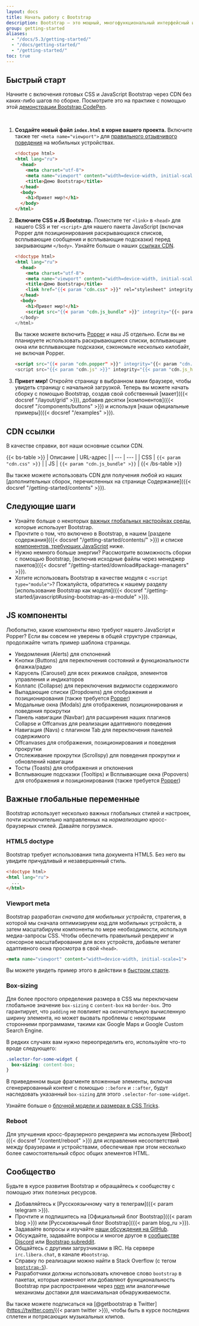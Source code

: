 ```yaml
---
layout: docs
title: Начать работу с Bootstrap
description: Bootstrap — это мощный, многофункциональный интерфейсный инструментарий. Создавайте что угодно — от прототипа до продакшена — за считанные минуты.
group: getting-started
aliases:
  - "/docs/5.3/getting-started/"
  - "/docs/getting-started/"
  - "/getting-started/"
toc: true
---
```


## Быстрый старт

Начните с включения готовых CSS и JavaScript Bootstrap через CDN без каких-либо шагов по сборке. Посмотрите это на практике с помощью этой [демонстрации Bootstrap CodePen](https://codepen.io/team/bootstrap/pen/qBamdLj).

<br>

1. **Создайте новый файл `index.html` в корне вашего проекта.** Включите также тег `<meta name="viewport">` для [правильного отзывчивого поведения](https://developer.mozilla.org/en-US/docs/Web/HTML/Viewport_meta_tag) на мобильных устройствах.

   ```html
   <!doctype html>
   <html lang="ru">
     <head>
       <meta charset="utf-8">
       <meta name="viewport" content="width=device-width, initial-scale=1">
       <title>Демо Bootstrap</title>
     </head>
     <body>
       <h1>Привет мир!</h1>
     </body>
   </html>
   ```

2. **Включите CSS и JS Bootstrap.** Поместите тег `<link>` в `<head>` для нашего CSS и тег `<script>` для нашего пакета JavaScript (включая Popper для позиционирования раскрывающихся списков, всплывающие сообщения и всплывающие подсказки) перед закрывающим `</body>`. Узнайте больше о наших [ссылках CDN](#cdn-links).

   ```html
   <!doctype html>
   <html lang="ru">
     <head>
       <meta charset="utf-8">
       <meta name="viewport" content="width=device-width, initial-scale=1">
       <title>Демо Bootstrap</title>
       <link href="{{< param "cdn.css" >}}" rel="stylesheet" integrity="{{< param "cdn.css_hash" >}}" crossorigin="anonymous">
     </head>
     <body>
       <h1>Привет мир!</h1>
       <script src="{{< param "cdn.js_bundle" >}}" integrity="{{< param "cdn.js_bundle_hash" >}}" crossorigin="anonymous"></script>
     </body>
   </html>
   ```

   Вы также можете включить [Popper](https://popper.js.org/) и наш JS отдельно. Если вы не планируете использовать раскрывающиеся списки, всплывающие окна или всплывающие подсказки, сэкономьте несколько килобайт, не включая Popper.

   ```html
   <script src="{{< param "cdn.popper" >}}" integrity="{{< param "cdn.popper_hash" >}}" crossorigin="anonymous"></script>
   <script src="{{< param "cdn.js" >}}" integrity="{{< param "cdn.js_hash" >}}" crossorigin="anonymous"></script>
   ```

3. **Привет мир!** Откройте страницу в выбранном вами браузере, чтобы увидеть страницу с начальной загрузкой. Теперь вы можете начать сборку с помощью Bootstrap, создав свой собственный [макет]({{< docsref "/layout/grid" >}}), добавив десятки [компонентов]({{< docsref "/components/buttons" >}}) и используя [наши официальные примеры]({{< docsref "/examples" >}}).

## CDN ссылки

В качестве справки, вот наши основные ссылки CDN.

{{< bs-table >}}
| Описание | URL-адрес |
| --- | --- |
| CSS | `{{< param "cdn.css" >}}` |
| JS | `{{< param "cdn.js_bundle" >}}` |
{{< /bs-table >}}

Вы также можете использовать CDN для получения любой из наших [дополнительных сборок, перечисленных на странице Содержание]({{< docsref "/getting-started/contents" >}}).

## Следующие шаги

- Узнайте больше о некоторых [важных глобальных настройках среды](#important-globals), которые использует Bootstrap.
- Прочтите о том, что включено в Bootstrap, в нашем [разделе содержания]({{< docsref "/getting-started/contents/" >}}) и списке [компонентов, требующих JavaScript](#js-components) ниже.
- Нужно немного больше энергии? Рассмотрите возможность сборки с помощью Bootstrap, [включив исходные файлы через менеджер пакетов]({{< docsref "/getting-started/download#package-managers" >}}).
- Хотите использовать Bootstrap в качестве модуля с `<script type="module">`? Пожалуйста, обратитесь к нашему разделу [использование Bootstrap как модуля]({{< docsref "/getting-started/javascript#using-bootstrap-as-a-module" >}}).

## JS компоненты

Любопытно, какие компоненты явно требуют нашего JavaScript и Popper? Если вы совсем не уверены в общей структуре страницы, продолжайте читать пример шаблона страницы.

- Уведомления (Alerts) для отклонений
- Кнопки (Buttons) для переключения состояний и функциональности флажка/радио
- Карусель (Carousel) для всех режимов слайдов, элементов управления и индикаторов
- Коллапс (Collapse) для переключения видимости содержимого
- Выпадающие списки (Dropdowns) для отображения и позиционирования (также требуется [Popper](https://popper.js.org/))
- Модальные окна (Modals) для отображения, позиционирования и поведения прокрутки
- Панель навигации (Navbar) для расширения наших плагинов Collapse и Offcanvas для реализации адаптивного поведения
- Навигация (Navs) с плагином Tab для переключения панелей содержимого
- Offcanvases для отображения, позиционирования и поведения прокрутки
- Отслеживание прокрутки (Scrollspy) для поведения прокрутки и обновлений навигации
- Тосты (Toasts) для отображения и отклонения
- Всплывающие подсказки (Tooltips) и Всплывающие окна (Popovers) для отображения и позиционирования (также требуется [Popper](https://popper.js.org/))

## Важные глобальные переменные

Bootstrap использует несколько важных глобальных стилей и настроек, почти исключительно направленных на *нормализацию* кросс-браузерных стилей. Давайте погрузимся.

### HTML5 doctype

Bootstrap требует использования типа документа HTML5. Без него вы увидите причудливый и незавершенный стиль.

```html
<!doctype html>
<html lang="ru">
  ...
</html>
```

### Viewport meta

Bootstrap разработан *сначала для мобильных устройств*, стратегия, в которой мы сначала оптимизируем код для мобильных устройств, а затем масштабируем компоненты по мере необходимости, используя медиа-запросы CSS. Чтобы обеспечить правильный рендеринг и сенсорное масштабирование для всех устройств, добавьте метатег адаптивного окна просмотра в свой `<head>`.

```html
<meta name="viewport" content="width=device-width, initial-scale=1">
```

Вы можете увидеть пример этого в действии в [быстром старте](#быстрый-старт).

### Box-sizing

Для более простого определения размера в CSS мы переключаем глобальное значение `box-sizing` с `content-box` на `border-box`. Это гарантирует, что `padding` не повлияет на окончательную вычисленную ширину элемента, но может вызвать проблемы с некоторыми сторонними программами, такими как Google Maps и Google Custom Search Engine.

В редких случаях вам нужно переопределить его, используйте что-то вроде следующего:

```css
.selector-for-some-widget {
  box-sizing: content-box;
}
```

В приведенном выше фрагменте вложенные элементы, включая сгенерированный контент с помощью `::before` и `::after`, будут наследовать указанный `box-sizing` для этого `.selector-for-some-widget`.

Узнайте больше о [блочной модели и размерах в CSS Tricks](https://css-tricks.com/box-sizing/).

### Reboot

Для улучшения кросс-браузерного рендеринга мы используем [Reboot]({{< docsref "/content/reboot" >}}) для исправления несоответствий между браузерами и устройствами, обеспечивая при этом несколько более самостоятельный сброс общих элементов HTML.

## Сообщество

Будьте в курсе развития Bootstrap и обращайтесь к сообществу с помощью этих полезных ресурсов.

- Добавляйтесь к [Русскоязычному чату в телеграм]({{< param telegram >}}).
- Прочтите и подпишитесь на [Официальный блог Bootstrap]({{< param blog >}}) или [Русскоязычный блог Bootstrap]({{< param blog_ru >}}).
- Задавайте вопросы и изучайте [наши обсуждения на GitHub](https://github.com/twbs/bootstrap/discussions).
- Обсуждайте, задавайте вопросы и многое другое в [сообществе Discord](https://discord.gg/bZUvakRU3M) или [Bootstrap subreddit](https://reddit.com/r/bootstrap).
- Общайтесь с другими загрузчиками в IRC. На сервере `irc.libera.chat`, в канале `#bootstrap`.
- Справку по реализации можно найти в Stack Overflow (с тегом [`bootstrap-5`](https://stackoverflow.com/questions/tagged/bootstrap-5)).
- Разработчики должны использовать ключевое слово `bootstrap` в пакетах, которые изменяют или добавляют функциональность Bootstrap при распространении через [npm](https://www.npmjs.com/search?q=keywords:bootstrap) или аналогичные механизмы доставки для максимальная обнаруживаемости.

Вы также можете подписаться на [@getbootstrap в Twitter](<https://twitter.com/>{{< param twitter >}}), чтобы быть в курсе последних сплетен и потрясающих музыкальных клипов.
